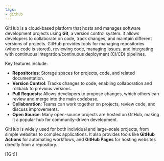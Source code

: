 ```yaml
---
tags: 
- github
---
```


GitHub is a cloud-based platform that hosts and manages software development projects using **Git**, a version control system. It allows developers to collaborate on code, track changes, and maintain different versions of projects. GitHub provides tools for managing repositories (where code is stored), reviewing code, managing issues, and integrating with continuous integration/continuous deployment (CI/CD) pipelines.

Key features include:

- **Repositories**: Storage spaces for projects, code, and related documentation.
- **Version Control**: Tracks changes to code, enabling collaboration and rollback to previous versions.
- **Pull Requests**: Allows developers to propose changes, which others can review and merge into the main codebase.
- **Collaboration**: Teams can work together on projects, review code, and discuss improvements.
- **Open Source**: Many open-source projects are hosted on GitHub, making it a popular hub for community-driven development.

GitHub is widely used for both individual and large-scale projects, from simple websites to complex applications. It also provides tools like **GitHub Actions** for automating workflows, and **GitHub Pages** for hosting websites directly from a repository.

[[Git]]